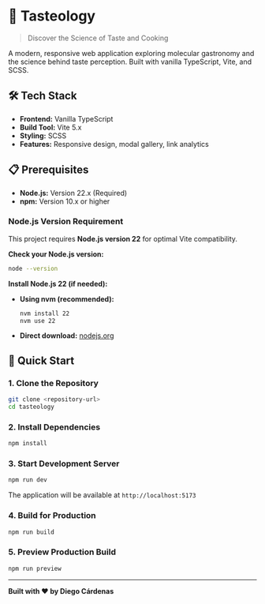# 🍳 Tasteology

> Discover the Science of Taste and Cooking

A modern, responsive web application exploring molecular gastronomy and the science behind taste perception. Built with vanilla TypeScript, Vite, and SCSS.

## 🛠️ Tech Stack

- **Frontend:** Vanilla TypeScript
- **Build Tool:** Vite 5.x
- **Styling:** SCSS
- **Features:** Responsive design, modal gallery, link analytics

## 📋 Prerequisites

- **Node.js:** Version 22.x (Required)
- **npm:** Version 10.x or higher

### Node.js Version Requirement

This project requires **Node.js version 22** for optimal Vite compatibility.

**Check your Node.js version:**

```bash
node --version
```

**Install Node.js 22 (if needed):**

- **Using nvm (recommended):**
  ```bash
  nvm install 22
  nvm use 22
  ```
- **Direct download:** [nodejs.org](https://nodejs.org/)

## 🚀 Quick Start

### 1. Clone the Repository

```bash
git clone <repository-url>
cd tasteology
```

### 2. Install Dependencies

```bash
npm install
```

### 3. Start Development Server

```bash
npm run dev
```

The application will be available at `http://localhost:5173`

### 4. Build for Production

```bash
npm run build
```

### 5. Preview Production Build

```bash
npm run preview
```

---

**Built with ❤️ by Diego Cárdenas**
